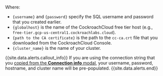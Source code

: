 Where:

- `{username}` and `{password}` specify the SQL username and password that you created earlier.
- `{globalhost}` is the name of the CockroachCloud free tier host (e.g., `free-tier.gcp-us-central1.cockroachlabs.cloud`).
- `{path to the CA certificate}` is the path to the `cc-ca.crt` file that you downloaded from the CockroachCloud Console.
- `{cluster_name}` is the name of your cluster.

{{site.data.alerts.callout_info}}
If you are using the connection string that you [copied from the **Connection info** modal](#set-up-your-cluster-connection), your username, password, hostname, and cluster name will be pre-populated.
{{site.data.alerts.end}}